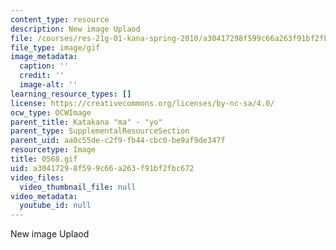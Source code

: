```yaml
---
content_type: resource
description: New image Uplaod
file: /courses/res-21g-01-kana-spring-2010/a30417298f599c66a263f91bf2fbc672_0568.gif
file_type: image/gif
image_metadata:
  caption: ''
  credit: ''
  image-alt: ''
learning_resource_types: []
license: https://creativecommons.org/licenses/by-nc-sa/4.0/
ocw_type: OCWImage
parent_title: Katakana "ma" - "yo"
parent_type: SupplementalResourceSection
parent_uid: aa0c55de-c2f9-fb44-cbc0-be9af9de347f
resourcetype: Image
title: 0568.gif
uid: a3041729-8f59-9c66-a263-f91bf2fbc672
video_files:
  video_thumbnail_file: null
video_metadata:
  youtube_id: null
---
```

New image Uplaod
